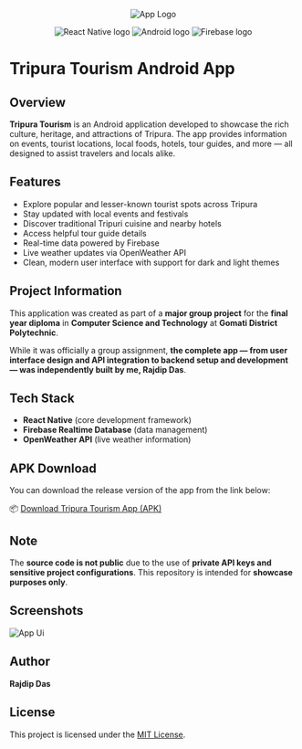 <p align="center">
  <img src="https://github.com/user-attachments/assets/43977a03-51cb-41cf-bed2-0849c53b0fe2" alt="App Logo"/>
</p>
<p align="center">
  <img src="https://img.shields.io/badge/React%20Native-20232A?style=for-the-badge&logo=react&logoColor=61DAFB" alt="React Native logo" />
  <img src="https://img.shields.io/badge/Android-3DDC84?style=for-the-badge&logo=android&logoColor=white" alt="Android logo"/>
  <img src="https://img.shields.io/badge/Firebase-FFCA28?style=for-the-badge&logo=firebase&logoColor=white" alt="Firebase logo" />
</p>


# Tripura Tourism Android App

## Overview

**Tripura Tourism** is an Android application developed to showcase the rich culture, heritage, and attractions of Tripura. The app provides information on events, tourist locations, local foods, hotels, tour guides, and more — all designed to assist travelers and locals alike.

## Features

* Explore popular and lesser-known tourist spots across Tripura
* Stay updated with local events and festivals
* Discover traditional Tripuri cuisine and nearby hotels
* Access helpful tour guide details
* Real-time data powered by Firebase
* Live weather updates via OpenWeather API
* Clean, modern user interface with support for dark and light themes

## Project Information

This application was created as part of a **major group project** for the **final year diploma** in **Computer Science and Technology** at **Gomati District Polytechnic**.

While it was officially a group assignment, **the complete app — from user interface design and API integration to backend setup and development — was independently built by me, Rajdip Das**.

## Tech Stack

* **React Native** (core development framework)
* **Firebase Realtime Database** (data management)
* **OpenWeather API** (live weather information)

## APK Download

You can download the release version of the app from the link below:

📦 [Download Tripura Tourism App (APK)](https://github.com/RajdipGits/Tripura-Tourism/releases/download/v0.0.1/app-release.apk)

## Note

The **source code is not public** due to the use of **private API keys and sensitive project configurations**. This repository is intended for **showcase purposes only**.

## Screenshots

![App Ui](https://github.com/user-attachments/assets/2aedfa33-ee94-45c5-8e1d-d10879fc8a6e)

## Author

**Rajdip Das**

## License

This project is licensed under the [MIT License](./LICENSE).
